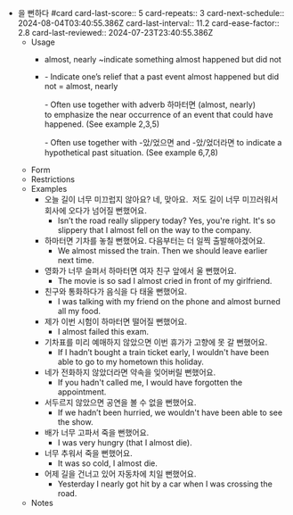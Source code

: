 - 을 뻔하다 #card
  card-last-score:: 5
  card-repeats:: 3
  card-next-schedule:: 2024-08-04T03:40:55.386Z
  card-last-interval:: 11.2
  card-ease-factor:: 2.8
  card-last-reviewed:: 2024-07-23T23:40:55.386Z
	- Usage
		- almost, nearly ~indicate something almost happened but did not
		- - Indicate one’s relief that a past event almost happened but did not = almost, nearly
		  
		  - Often use together with adverb 하마터면 (almost, nearly) to emphasize the near occurrence of an event that could have happened. (See example 2,3,5)
		  
		  - Often use together with -았/었으면 and -았/었더라면 to indicate a hypothetical past situation. (See example 6,7,8)
	- Form
	- Restrictions
	- Examples
		- 오늘 길이 너무 미끄럽지 않아요?
		  네, 맞아요.  저도 길이 너무 미끄러워서 회사에 오다가 넘어질 뻔했어요.
			- Isn’t the road really slippery today?
			  Yes, you're right. It's so slippery that I almost fell on the way to the company.
		- 하마터면 기차를 놓칠 뻔했어요.
		  다음부터는 더 일찍 출발해야겠어요.
			- We almost missed the train.
			  Then we should leave earlier next time.
		- 영화가 너무 슬퍼서 하마터면 여자 친구 앞에서 울 뻔했어요.
			- The movie is so sad I almost cried in front of my girlfriend.
		- 친구와 통화하다가 음식을 다 태울 뻔했어요.
			- I was talking with my friend on the phone and almost burned all my food.
		- 제가 이번 시험이 하마터면 떨어질 뻔했어요.
			- I almost failed this exam.
		- 기차표를 미리 예매하지 않았으면 이번 휴가가 고향에 못 갈 뻔했어요.
			- If I hadn’t bought a train ticket early, I wouldn't have been able to go to my hometown this holiday.
		- 네가 전화하지 않았더라면 약속을 잊어버릴 뻔했어요.
			- If you hadn't called me, I would have forgotten the appointment.
		- 서두르지 않았으면 공연을 볼 수 없을 뻔했어요.
			- If we hadn’t been hurried, we wouldn't have been able to see the show.
		- 배가 너무 고파서 죽을 뻔했어요.
			- I was very hungry (that I almost die).
		- 너무 추워서 죽을 뻔했어요.
			- It was so cold, I almost die.
		- 어제 길을 건너고 있어 자동차에 치일 뻔했어요.
			- Yesterday I nearly got hit by a car when I was crossing the road.
	- Notes